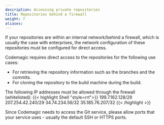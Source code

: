 ```yaml
---
description: Accessing private repositories
title: Repositories behind a firewall
weight: 7
aliases:
---
```


If your repositories are within an internal network/behind a firewall, which is usually the case with enterprises, the network configuration of these repositories must be configured for direct access.

Codemagic requires direct access to the repositories for the following use cases:
- For retrieving the repository information such as the branches and the commits.
- For cloning the repository to the build machine during the build.

The following IP addresses must be allowed through the firewall (whitelisted):
{{< highlight Shell "style=rrt">}}
199.7.162.128/29
207.254.42.240/29
34.74.234.56/32
35.185.76.207/32
{{< /highlight >}}

Since Codemagic needs to access the Git service, please allow ports that your service uses - usually the default SSH or HTTPS ports.

